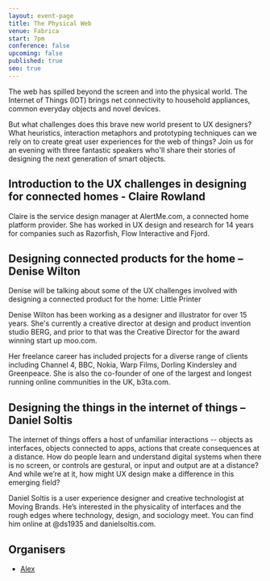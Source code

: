 ```yaml
---
layout: event-page
title: The Physical Web
venue: Fabrica
start: 7pm
conference: false
upcoming: false
published: true
seo: true
---
```


The web has spilled beyond the screen and into the physical world. The Internet of Things (IOT) brings net connectivity to household appliances, common everyday objects and novel devices.

But what challenges does this brave new world present to UX designers? What heuristics, interaction metaphors and prototyping techniques can we rely on to create great user experiences for the web of things? Join us for an evening with three fantastic speakers who'll share their stories of designing the next generation of smart objects.

## Introduction to the UX challenges in designing for connected homes - Claire Rowland

Claire is the service design manager at AlertMe.com, a connected home platform provider. She has worked in UX design and research for 14 years for companies such as Razorfish, Flow Interactive and Fjord.

## Designing connected products for the home – Denise Wilton

Denise will be talking about some of the UX challenges involved with designing a connected product for the home: Little Printer

Denise Wilton has been working as a designer and illustrator for over 15 years. She's currently a creative director at design and product invention studio BERG, and prior to that was the Creative Director for the award winning start up moo.com.

Her freelance career has included projects for a diverse range of clients including Channel 4, BBC, Nokia, Warp Films, Dorling Kindersley and Greenpeace. She is also the co-founder of one of the largest and longest running online communities in the UK, b3ta.com.


## Designing the things in the internet of things – Daniel Soltis

The internet of things offers a host of unfamiliar interactions -- objects as interfaces, objects connected to apps, actions that create consequences at a distance. How do people learn and understand digital systems when there is no screen, or controls are gestural, or input and output are at a distance? And while we’re at it, how might UX design make a difference in this emerging field?

Daniel Soltis is a user experience designer and creative technologist at Moving Brands. He’s interested in the physicality of interfaces and the rough edges where technology, design, and sociology meet. You can find him online at @ds1935 and danielsoltis.com.

## Organisers

- <a href="http://uxbrighton.org.uk/about/#alex">Alex</a>
